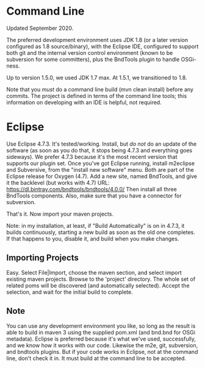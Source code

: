 # Command Line

Updated September 2020.

The preferred development environment uses JDK 1.8 (or a later version
configured as 1.8 source/binary), with the Eclipse IDE, configured to support
both git and the internal version control environment (known to be subversion
for some committers), plus the BndTools plugin to handle OSGi-ness.

Up to version 1.5.0, we used JDK 1.7 max. At 1.5.1, we transitioned to 1.8.

Note that you _must_ do a command line build (mvn clean install) before
any commits. The project is defined in terms of the command line tools;
this information on developing with an IDE is helpful, not required.

# Eclipse

Use Eclipse 4.7.3. It's tested/working. Install, but _do not_ do an update
of the software (as soon as you do that, it stops being 4.7.3 and everything
goes sideways). We prefer 4.7.3 because it's the most recent version that
supports our plugin set. Once you've got Eclipse running, install m2eclipse
and Subversive, from the "install new software" menu. Both are part of the
Eclipse release for Oxygen (4.7). Add a new site, named BndTools, and give
it the backlevel (but works with 4.7) URL: https://dl.bintray.com/bndtools/bndtools/4.0.0/
Then install all three BndTools components. Also, make sure that you
have a connector for subversion.

That's it. Now import your maven projects.

Note: in my installation, at least, if "Build Automatically" is on in 4.7.3,
it builds continuously, starting a new build as soon as the old one completes.
If that happens to you, disable it, and build when you make changes.

## Importing Projects

Easy. Select File|Import, choose the maven section, and select import existing 
maven projects. Browse to the 'project' directory. The whole set of related 
poms will be discovered (and automatically selected). Accept the selection, and 
wait for the initial build to complete.

## Note

You can use any development environment you like, so long as the result is
able to build in maven 3 using the supplied pom.xml (and bnd.bnd for OSGi
metadata). Eclipse is preferred because it's what we've used, successfully,
and we know how it works with our code. Likewise the m2e, git, subversion,
and bndtools plugins. But if your code works in Eclipse, not at the command
line, don't check it in. It must build at the command line to be accepted.
